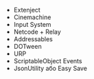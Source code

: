 - Extenject  
- Cinemachine
- Input System  
- Netcode + Relay  
- Addressables  
- DOTween
- URP  
- ScriptableObject Events  
- JsonUtility або Easy Save  
